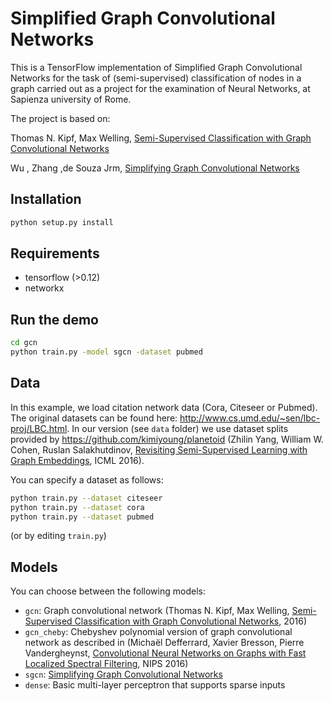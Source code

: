 # Simplified Graph Convolutional Networks

This is a TensorFlow implementation of Simplified Graph Convolutional Networks for the task of (semi-supervised) classification of nodes in a graph carried out as a project for the examination of Neural Networks, at Sapienza university of Rome.
 
The project is based on:

Thomas N. Kipf, Max Welling, [Semi-Supervised Classification with Graph Convolutional Networks](http://arxiv.org/abs/1609.02907)

Wu , Zhang ,de Souza Jrm, [Simplifying Graph Convolutional Networks](https://arxiv.org/pdf/1902.07153)


## Installation

```bash
python setup.py install
```

## Requirements
* tensorflow (>0.12)
* networkx

## Run the demo

```bash
cd gcn
python train.py -model sgcn -dataset pubmed
```

## Data

In this example, we load citation network data (Cora, Citeseer or Pubmed). The original datasets can be found here: http://www.cs.umd.edu/~sen/lbc-proj/LBC.html. In our version (see `data` folder) we use dataset splits provided by https://github.com/kimiyoung/planetoid (Zhilin Yang, William W. Cohen, Ruslan Salakhutdinov, [Revisiting Semi-Supervised Learning with Graph Embeddings](https://arxiv.org/abs/1603.08861), ICML 2016). 

You can specify a dataset as follows:

```bash
python train.py --dataset citeseer
python train.py --dataset cora
python train.py --dataset pubmed
```

(or by editing `train.py`)

## Models

You can choose between the following models: 
* `gcn`: Graph convolutional network (Thomas N. Kipf, Max Welling, [Semi-Supervised Classification with Graph Convolutional Networks](http://arxiv.org/abs/1609.02907), 2016)
* `gcn_cheby`: Chebyshev polynomial version of graph convolutional network as described in (Michaël Defferrard, Xavier Bresson, Pierre Vandergheynst, [Convolutional Neural Networks on Graphs with Fast Localized Spectral Filtering](https://arxiv.org/abs/1606.09375), NIPS 2016)
* `sgcn`: [Simplifying Graph Convolutional Networks](https://arxiv.org/pdf/1902.07153)
* `dense`: Basic multi-layer perceptron that supports sparse inputs
